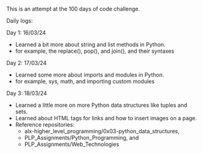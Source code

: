 This is an attempt at the 100 days of code challenge.

Daily logs:

Day 1: 16/03/24 
- Learned a bit more about string and list methods in Python.
- for example, the replace(), pop(), and join(), and their syntaxes

Day 2: 17/03/24
- Learned some more about imports and modules in Python.
- for example, sys, math, and importing custom modules

Day 3: 18/03/24
- Learned a little more on more Python data structures like tuples and sets.
- Learned about HTML tags for links and how to insert images on a page.
- Reference repositories: 
    - alx-higher_level_programming/0x03-python_data_structures,
    - PLP_Assignments/Python_Programming, and 
    - PLP_Assignments/Web_Technologies
